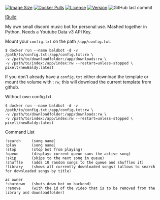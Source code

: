 [![Image Size](https://img.shields.io/docker/image-size/pixelt/newbaldy?sort=semver&style=for-the-badge)](https://hub.docker.com/layers/pixelt/newbaldy/latest/images/sha256:c37c0315014c85f7c069464fa5e0426d8585341c57b21c1a022fe6486387e776?context=explore)
[![Docker Pulls](https://img.shields.io/docker/pulls/pixelt/newbaldy?style=for-the-badge)](https://hub.docker.com/r/pixelt/newbaldy)
[![License](https://img.shields.io/github/license/UnpixeltGuard/newBaldy?style=for-the-badge)](https://github.com/UnpixeltGuard/newBaldy/blob/master/LICENSE)
[![Version](https://img.shields.io/docker/v/pixelt/newbaldy/latest?style=for-the-badge)](https://hub.docker.com/r/pixelt/newbaldy/tags)
![GitHub last commit](https://img.shields.io/github/last-commit/UnpixeltGuard/newBaldy?style=for-the-badge)

[!Build](https://github.com/UnpixeltGuard/newBaldy/actions/workflows/docker.yml/badge.svg)

My own small discord music bot for personal use.
Mashed together in Python. Needs a Youtube Data v3 API Key.

Mount your `config.txt` on the path `/app/config.txt`.

```
$ docker run --name baldbot -d -v /path/to/config.txt:/app/config.txt:ro \
-v /path/to/downloadfolder:/app/downloads:rw \
-v /path/to/index:/app/index:rw --restart=unless-stopped \
pixelt/newBaldy:latest
```

If you don't already have a `config.txt` either download the template or mount the volume with `:rw`,
this will download the current template from github.

Without own config.txt
```
$ docker run --name baldbot -d -v /path/to/config.txt:/app/config.txt:rw \
-v /path/to/downloadfolder:/app/downloads:rw \
-v /path/to/index:/app/index:rw --restart=unless-stopped \
pixelt/newBaldy:latest
```
Command List
```
!search     (song name)
!play       (song name)
!stop       (stop bot from playing)
!queue      (displays current queue sans the active song)
!skip       (skips to the next song in queue)
!shuffle    (adds 10 random songs to the queue and shuffles it)
!library    (shows all currently downloaded songs) (allows to search for downloaded songs by title)

as owner
!shutdown   (shuts down bot on backend)
!remove     (with the id of the video that is to be removed from the library and downloadfolder)
```
